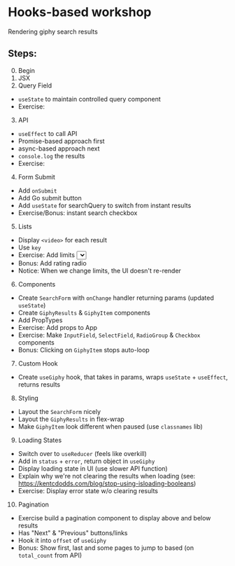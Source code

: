 # Hooks-based workshop

Rendering giphy search results

## Steps:

0.  Begin
1.  JSX
1.  Query Field

- `useState` to maintain controlled query component
- Exercise:

3.  API

- `useEffect` to call API
- Promise-based approach first
- async-based approach next
- `console.log` the results
- Exercise:

4.  Form Submit

- Add `onSubmit`
- Add Go submit button
- Add `useState` for searchQuery to switch from instant results
- Exercise/Bonus: instant search checkbox

5.  Lists

- Display `<video>` for each result
- Use `key`
- Exercise: Add limits <select>
- Bonus: Add rating radio
- Notice: When we change limits, the UI doesn't re-render

6.  Components

- Create `SearchForm` with `onChange` handler returning params (updated `useState`)
- Create `GiphyResults` & `GiphyItem` components
- Add PropTypes
- Exercise: Add props to App
- Exercise: Make `InputField`, `SelectField`, `RadioGroup` & `Checkbox` components
- Bonus: Clicking on `GiphyItem` stops auto-loop

7.  Custom Hook

- Create `useGiphy` hook, that takes in params, wraps `useState` + `useEffect`, returns results

8.  Styling

- Layout the `SearchForm` nicely
- Layout the `GiphyResults` in flex-wrap
- Make `GiphyItem` look different when paused (use `classnames` lib)

9.  Loading States

- Switch over to `useReducer` (feels like overkill)
- Add in `status` + `error`, return object in `useGiphy`
- Display loading state in UI (use slower API function)
- Explain why we're not clearing the results when loading (see: https://kentcdodds.com/blog/stop-using-isloading-booleans)
- Exercise: Display error state w/o clearing results

10. Pagination

- Exercise build a pagination component to display above and below results
- Has "Next" & "Previous" buttons/links
- Hook it into `offset` of `useGiphy`
- Bonus: Show first, last and some pages to jump to based (on `total_count` from API)
